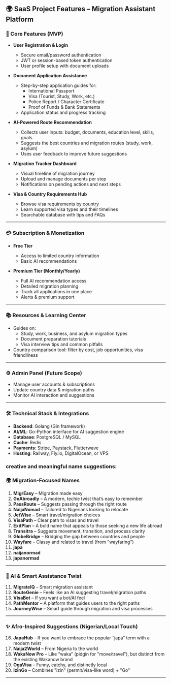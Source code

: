 ## 🌍 SaaS Project Features – Migration Assistant Platform

### 🔑 Core Features (MVP)
- **User Registration & Login**
  - Secure email/password authentication
  - JWT or session-based token authentication
  - User profile setup with document uploads

- **Document Application Assistance**
  - Step-by-step application guides for:
    - International Passport
    - Visa (Tourist, Study, Work, etc.)
    - Police Report / Character Certificate
    - Proof of Funds & Bank Statements
  - Application status and progress tracking

- **AI-Powered Route Recommendation**
  - Collects user inputs: budget, documents, education level, skills, goals
  - Suggests the best countries and migration routes (study, work, asylum)
  - Uses user feedback to improve future suggestions

- **Migration Tracker Dashboard**
  - Visual timeline of migration journey
  - Upload and manage documents per step
  - Notifications on pending actions and next steps

- **Visa & Country Requirements Hub**
  - Browse visa requirements by country
  - Learn supported visa types and their timelines
  - Searchable database with tips and FAQs

---

### 💳 Subscription & Monetization
- **Free Tier**
  - Access to limited country information
  - Basic AI recommendations

- **Premium Tier (Monthly/Yearly)**
  - Full AI recommendation access
  - Detailed migration planning
  - Track all applications in one place
  - Alerts & premium support

---

### 📚 Resources & Learning Center
- Guides on:
  - Study, work, business, and asylum migration types
  - Document preparation tutorials
  - Visa interview tips and common pitfalls
- Country comparison tool: filter by cost, job opportunities, visa friendliness

---

### ⚙️ Admin Panel (Future Scope)
- Manage user accounts & subscriptions
- Update country data & migration paths
- Monitor AI interaction and suggestions

---

### 🛠️ Technical Stack & Integrations
- **Backend**: Golang (Gin framework)
- **AI/ML**: Go-Python interface for AI suggestion engine
- **Database**: PostgreSQL / MySQL
- **Cache**: Redis
- **Payments**: Stripe, Paystack, Flutterwave
- **Hosting**: Railway, Fly.io, DigitalOcean, or VPS


### creative and meaningful name suggestions:

### 🌍 **Migration-Focused Names**
1. **MigrEasy** – Migration made easy  
2. **GoAbroadly** – A modern, techie twist that’s easy to remember  
3. **PassRoute** – Suggests passing through the right route  
4. **NaijaNomad** – Tailored to Nigerians looking to relocate  
5. **JetWise** – Smart travel/migration choices  
6. **VisaPath** – Clear path to visas and travel  
7. **ExitPlan** – A bold name that appeals to those seeking a new life abroad  
8. **Transitra** – Suggests movement, transition, and process clarity  
9. **GlobeBridge** – Bridging the gap between countries and people  
10. **Wayfare** – Classy and related to travel (from "wayfaring")
11. **japa**
12. **naijanormad**
13. **japanormad**

---

### 🧠 AI & Smart Assistance Twist  
11. **MigrateIQ** – Smart migration assistant  
12. **RouteGenie** – Feels like an AI suggesting travel/migration paths  
13. **VisaBot** – If you want a bot/AI feel  
14. **PathMentor** – A platform that guides users to the right paths  
15. **JourneyWise** – Smart guide through migration and visa processes  

---

### ✨ Afro-Inspired Suggestions (Nigerian/Local Touch)  
16. **JapaHub** – If you want to embrace the popular “japa” term with a modern twist  
17. **Naija2World** – From Nigeria to the world  
18. **WakaNow Pro** – Like “waka” (pidgin for "move/travel"), but distinct from the existing Wakanow brand  
19. **OgaVisa** – Funny, catchy, and distinctly local  
20. **IzinGo** – Combines "izin" (permit/visa-like word) + "Go"

---